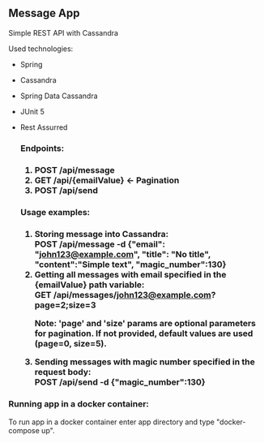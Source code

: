 ## **Message App**

Simple REST API with Cassandra

Used technologies:

- Spring
- Cassandra
- Spring Data Cassandra
- JUnit 5
- Rest Assurred

  <h3>Endpoints:<h3>
  
  1) **POST** /api/message
  2) **GET** /api/{emailValue} <- Pagination
  3) **POST** /api/send
  
  <h3>Usage examples:<h3>
  
  1) Storing message into Cassandra:
     <br>POST /api/message -d {"email": "john123@example.com", "title": "No title", "content":"Simple text", "magic_number":130}
  2) Getting all messages with email specified in the {emailValue} path variable: 
  <br>GET /api/messages/john123@example.com?page=2;size=3
      <p>Note: 'page' and 'size' params are optional parameters for pagination. If not provided,
      default values are used (page=0, size=5).</p>
  3) Sending messages with magic number specified in the request body:
    <br>POST /api/send -d {"magic_number":130}
    
### Running app in a docker container:
To run app in a docker container enter app directory and type
"docker-compose up".
